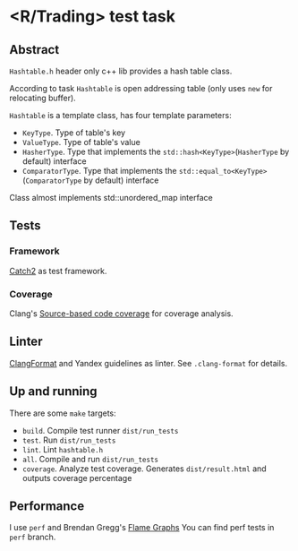 # <R/Trading> test task
## Abstract
`Hashtable.h` header only c++ lib provides a hash table class.

According to task `Hashtable` is open addressing table (only uses `new` for relocating buffer).

`Hashtable` is a template class, has four template parameters:
- `KeyType`. Type of table's key
- `ValueType`. Type of table's value
- `HasherType`. Type that implements the `std::hash<KeyType>`(`HasherType` by default) interface
- `ComparatorType`. Type that implements the `std::equal_to<KeyType>`(`ComparatorType` by default) interface

Class almost implements std::unordered_map interface

## Tests
### Framework
[Catch2](https://github.com/catchorg/Catch2/) as test framework.
### Coverage
Clang's [Source-based code coverage](https://clang.llvm.org/docs/SourceBasedCodeCoverage.html) for coverage analysis.

## Linter
[ClangFormat](https://clang.llvm.org/docs/ClangFormat.html) and Yandex guidelines as linter. See `.clang-format` for details.

## Up and running
There are some `make` targets:
- `build`. Compile test runner `dist/run_tests`
- `test`. Run `dist/run_tests`
- `lint`. Lint `hashtable.h`
- `all`. Compile and run `dist/run_tests`
- `coverage`. Analyze test coverage. Generates `dist/result.html` and outputs coverage percentage

## Performance
I use `perf` and Brendan Gregg's [Flame Graphs](http://www.brendangregg.com/overview.html)
You can find perf tests in `perf` branch.